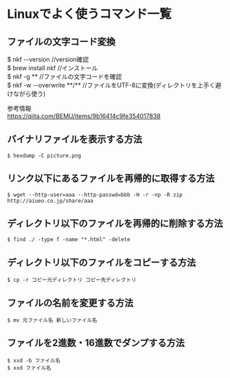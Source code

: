 # Linuxでよく使うコマンド一覧
## ファイルの文字コード変換
$ nkf --version     //version確認 <br>
$ brew install nkf  //インストール <br>
$ nkf -g **  //ファイルの文字コードを確認 <br>
$ nkf -w --overwrite \*\*/\*\*  //ファイルをUTF-8に変換(ディレクトリを上手く避けながら使う) <br>

参考情報<br>
https://qiita.com/BEMU/items/9b16414c9fe354017838


## バイナリファイルを表示する方法
```
$ hexdump -C picture.png
```
## リンク以下にあるファイルを再帰的に取得する方法
```
$ wget --http-user=aaa --http-passwd=bbb -H -r -np -R zip http://aiueo.co.jp/share/aaa
```

## ディレクトリ以下のファイルを再帰的に削除する方法
```
$ find ./ -type f -name "*.html" -delete
```

## ディレクトリ以下のファイルをコピーする方法
```
$ cp -r コピー元ディレクトリ コピー先ディレクトリ
```

## ファイルの名前を変更する方法
```
$ mv 元ファイル名 新しいファイル名
```

## ファイルを2進数・16進数でダンプする方法
```
$ xxd -b ファイル名
$ xxd ファイル名
```
